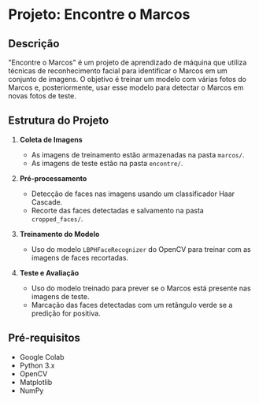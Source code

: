 # Projeto: Encontre o Marcos

## Descrição
"Encontre o Marcos" é um projeto de aprendizado de máquina que utiliza técnicas de reconhecimento facial para identificar o Marcos em um conjunto de imagens. O objetivo é treinar um modelo com várias fotos do Marcos e, posteriormente, usar esse modelo para detectar o Marcos em novas fotos de teste.

## Estrutura do Projeto

1. **Coleta de Imagens**
   - As imagens de treinamento estão armazenadas na pasta `marcos/`.
   - As imagens de teste estão na pasta `encontre/`.

2. **Pré-processamento**
   - Detecção de faces nas imagens usando um classificador Haar Cascade.
   - Recorte das faces detectadas e salvamento na pasta `cropped_faces/`.

3. **Treinamento do Modelo**
   - Uso do modelo `LBPHFaceRecognizer` do OpenCV para treinar com as imagens de faces recortadas.

4. **Teste e Avaliação**
   - Uso do modelo treinado para prever se o Marcos está presente nas imagens de teste.
   - Marcação das faces detectadas com um retângulo verde se a predição for positiva.

## Pré-requisitos

- Google Colab
- Python 3.x
- OpenCV
- Matplotlib
- NumPy


